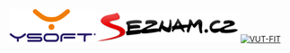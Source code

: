 [![YSOFT](/static/img/logos/ysoft.gif "YSOFT")](http://www.ysoft.cz/)
[![Seznam.cz](/static/img/logos/seznam.png "Seznam.cz")](http://seznam.cz)
[![VUT-FIT](/static/img/logos/vut.png "VUT-FIT")](http://www.fit.vutbr.cz/)